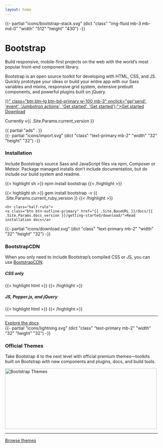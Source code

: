 ```yaml
---
layout: home
---
```


<main class="bd-masthead" id="content" role="main">
  <div class="container">
    <div class="row align-items-center">
      <div class="col-6 mx-auto col-md-6 order-md-2">
        {{- partial "icons/bootstrap-stack.svg" (dict "class" "img-fluid mb-3 mb-md-0" "width" "512" "height" "430") -}}
      </div>
      <div class="col-md-6 order-md-1 text-center text-md-left pr-md-5">
        <h1 class="mb-3 bd-text-purple-bright">Bootstrap</h1>
        <p class="lead">
          Build responsive, mobile-first projects on the web with the world’s most popular front-end component library.
        </p>
        <p class="lead mb-4">
          Bootstrap is an open source toolkit for developing with HTML, CSS, and JS. Quickly prototype your ideas or build your entire app with our Sass variables and mixins, responsive grid system, extensive prebuilt components, and powerful plugins built on jQuery.
        </p>
        <div class="row mx-n2">
          <div class="col-md px-2">
            <a href="{{< ref "/docs/4.1/getting-started/introduction.md" >}}" class="btn btn-lg btn-bd-primary w-100 mb-3" onclick="ga('send', 'event', 'Jumbotron actions', 'Get started', 'Get started');">Get started</a>
          </div>
          <div class="col-md px-2">
            <a href="{{ .Site.BaseURL }}/docs/{{ .Site.Params.docs_version }}/getting-started/download/" class="btn btn-lg btn-outline-secondary w-100 mb-3" onclick="ga('send', 'event', 'Jumbotron actions', 'Download', 'Download {{ .Site.Params.current_version }}');">Download</a>
          </div>
        </div>
        <p class="text-muted mb-0">
          Currently v{{ .Site.Params.current_version }}
        </p>
      </div>
    </div>
    {{ partial "ads" . }}
  </div>
</main>

<div class="masthead-followup row m-0 border border-white">
  <div class="col-12 col-md-4 p-3 p-md-5 bg-light border border-white">
    <!-- Icon by Bytesize https://github.com/danklammer/bytesize-icons -->
    {{- partial "icons/import.svg" (dict "class" "text-primary mb-2" "width" "32" "height" "32") -}}
    <h3>Installation</h3>
    <p>Include Bootstrap’s source Sass and JavaScript files via npm, Composer or Meteor. Package managed installs don’t include documentation, but do include our build system and readme.</p>

{{< highlight sh >}}
npm install bootstrap
{{< /highlight >}}

{{< highlight sh >}}
gem install bootstrap -v {{ .Site.Params.current_ruby_version }}
{{< /highlight >}}

    <hr class="half-rule">
    <a class="btn btn-outline-primary" href="{{ .Site.BaseURL }}/docs/{{ .Site.Params.docs_version }}/getting-started/download/">Read installation docs</a>
  </div>

  <div class="col-12 col-md-4 p-3 p-md-5 bg-light border border-white">
    <!-- Icon by Bytesize https://github.com/danklammer/bytesize-icons -->
    {{- partial "icons/download.svg" (dict "class" "text-primary mb-2" "width" "32" "height" "32") -}}
    <h3>BootstrapCDN</h3>
    <p>When you only need to include Bootstrap’s compiled CSS or JS, you can use <a href="https://www.bootstrapcdn.com/">BootstrapCDN</a>.</p>

<h5>CSS only</h5>
{{< highlight html >}}
<link rel="stylesheet" href="{{ .Site.Params.cdn.css }}" integrity="{{ .Site.Params.cdn.css_hash }}" crossorigin="anonymous">
{{< /highlight >}}

<h5>JS, Popper.js, and jQuery</h5>
{{< highlight html >}}
<script src="{{ .Site.Params.cdn.jquery }}" integrity="{{ .Site.Params.cdn.jquery_hash }}" crossorigin="anonymous"></script>
<script src="{{ .Site.Params.cdn.popper }}" integrity="{{ .Site.Params.cdn.popper_hash }}" crossorigin="anonymous"></script>
<script src="{{ .Site.Params.cdn.js }}" integrity="{{ .Site.Params.cdn.js_hash }}" crossorigin="anonymous"></script>
{{< /highlight >}}
    <hr class="half-rule">
    <a class="btn btn-outline-primary" href="{{ .Site.BaseURL }}/docs/{{ .Site.Params.docs_version }}/layout/overview/">Explore the docs</a>
  </div>

  <div class="col-12 col-md-4 p-3 p-md-5 bg-light border border-white">
    <!-- Icon by Bytesize https://github.com/danklammer/bytesize-icons -->
    {{- partial "icons/lightning.svg" (dict "class" "text-primary mb-2" "width" "32" "height" "32") -}}
    <h3>Official Themes</h3>
    <p>
      Take Bootstrap 4 to the next level with official premium themes—toolkits built on Bootstrap with new components and plugins, docs, and build tools.
    </p>
    <img class="img-fluid mt-3 mx-auto" srcset="{{ .Site.BaseURL }}/docs/{{ .Site.Params.docs_version }}/assets/img/bootstrap-themes.png,
                                                {{ .Site.BaseURL }}/docs/{{ .Site.Params.docs_version }}/assets/img/bootstrap-themes@2x.png 2x"
                                        src="{{ .Site.BaseURL }}/docs/{{ .Site.Params.docs_version }}/assets/img/bootstrap-themes.png" alt="Bootstrap Themes" width="500" height="200">
    <hr class="half-rule">
    <a href="{{ .Site.Params.themes }}/" class="btn btn-outline-primary">Browse themes</a>
  </div>
</div>
